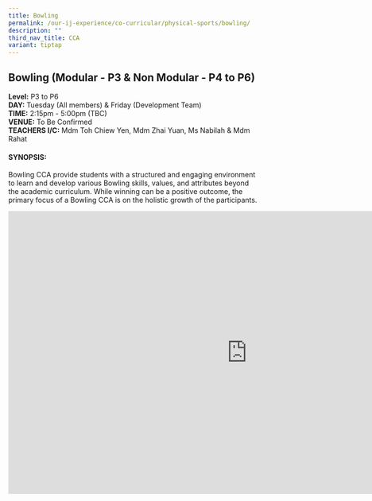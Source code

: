 ```yaml
---
title: Bowling
permalink: /our-ij-experience/co-curricular/physical-sports/bowling/
description: ""
third_nav_title: CCA
variant: tiptap
---
```

<h2>Bowling (Modular - P3 &amp; Non Modular - P4 to P6)</h2>
<p><strong>Level:</strong>&nbsp;P3 to P6
<br><strong>DAY:</strong>&nbsp;Tuesday (All members) &amp; Friday (Development
Team)
<br><strong>TIME:</strong>&nbsp;2:15pm - 5:00pm (TBC)
<br><strong>VENUE:</strong>&nbsp;To Be Confirmed
<br><strong>TEACHERS I/C:</strong>&nbsp;Mdm Toh Chiew Yen, Mdm Zhai Yuan,
Ms Nabilah &amp; Mdm Rahat</p>
<h4>SYNOPSIS:</h4>
<p>Bowling CCA provide students with a structured and engaging environment
to learn and develop various Bowling skills, values, and attributes beyond
the academic curriculum. While winning can be a positive outcome, the primary
focus of a Bowling CCA is on the holistic growth of the participants.</p>
<div class="iframe-wrapper">
<iframe height="569" width="960" allowfullscreen="true" frameborder="0" src="https://docs.google.com/presentation/d/e/2PACX-1vSBr4KvDNAsVQvlXFlzekwXVRYokNIv6o8ROjp1H0bDgY8l2LdrEyMR_3yQWHEm_4_zqcVHAB_-zeG4/embed?start=true&amp;loop=false&amp;delayms=5000"></iframe>
</div>
<p></p>